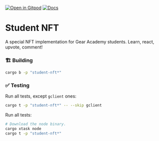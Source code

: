 [![Open in Gitpod](https://img.shields.io/badge/Open_in-Gitpod-white?logo=gitpod)](https://gitpod.io/#FOLDER=student-nft/https://github.com/gear-foundation/dapps)
[![Docs](https://img.shields.io/github/actions/workflow/status/gear-foundation/dapps/contracts-build.yml?logo=rust&label=docs)](https://dapps.gear.rs/student_nft_io)

# Student NFT

A special NFT implementation for Gear Academy students. Learn, react, upvote, comment!

### 🏗️ Building

```sh
cargo b -p "student-nft*"
```

### ✅ Testing

Run all tests, except `gclient` ones:
```sh
cargo t -p "student-nft*" -- --skip gclient
```

Run all tests:
```sh
# Download the node binary.
cargo xtask node
cargo t -p "student-nft*"
```
